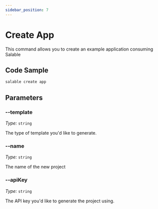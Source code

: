 ```yaml
---
sidebar_position: 7
---
```


# Create App

This command allows you to create an example application consuming Salable

## Code Sample

```bash
salable create app
```

## Parameters

### --template

_Type:_ `string`

The type of template you'd like to generate.

### --name

_Type:_ `string`

The name of the new project

### --apiKey

_Type:_ `string`

The API key you'd like to generate the project using.
